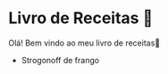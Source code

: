 # Livro de Receitas :wave:

Olá! Bem vindo ao meu livro de receitas:wave:

 - Strogonoff de frango

